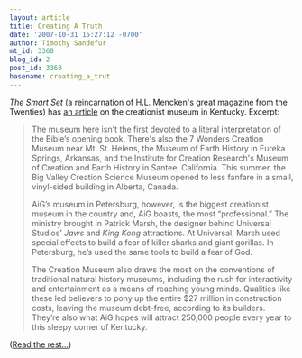 ```yaml
---
layout: article
title: Creating A Truth
date: '2007-10-31 15:27:12 -0700'
author: Timothy Sandefur
mt_id: 3360
blog_id: 2
post_id: 3360
basename: creating_a_trut
---
```

_The Smart Set_ (a reincarnation of H.L. Mencken's great magazine from the Twenties) has [an article](http://www.thesmartset.com/article/article08060707.aspx) on the creationist museum in Kentucky. Excerpt:

> The museum here isn't the first devoted to a literal interpretation of the Bible’s opening book. There's also the 7 Wonders Creation Museum near Mt. St. Helens, the Museum of Earth History in Eureka Springs, Arkansas, and the Institute for Creation Research's Museum of Creation and Earth History in Santee, California. This summer, the Big Valley Creation Science Museum opened to less fanfare in a small, vinyl-sided building in Alberta, Canada.
> 
> AiG’s museum in Petersburg, however, is the biggest creationist museum in the country and, AiG boasts, the most “professional.” The ministry brought in Patrick Marsh, the designer behind Universal Studios’ _Jaws_ and _King Kong_ attractions. At Universal, Marsh used special effects to build a fear of killer sharks and giant gorillas. In Petersburg, he’s used the same tools to build a fear of God.
> 
> The Creation Museum also draws the most on the conventions of traditional natural history museums, including the rush for interactivity and entertainment as a means of reaching young minds. Qualities like these led believers to pony up the entire $27 million in construction costs, leaving the museum debt-free, according to its builders. They’re also what AiG hopes will attract 250,000 people every year to this sleepy corner of Kentucky.

([Read the rest...](http://www.thesmartset.com/article/article08060707.aspx))
